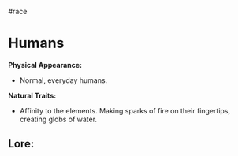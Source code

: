 #race

# Humans

**Physical Appearance:**
- Normal, everyday humans.

**Natural Traits:**
- Affinity to the elements. Making sparks of fire on their fingertips, creating globs of water.

**Lore:**
- 
